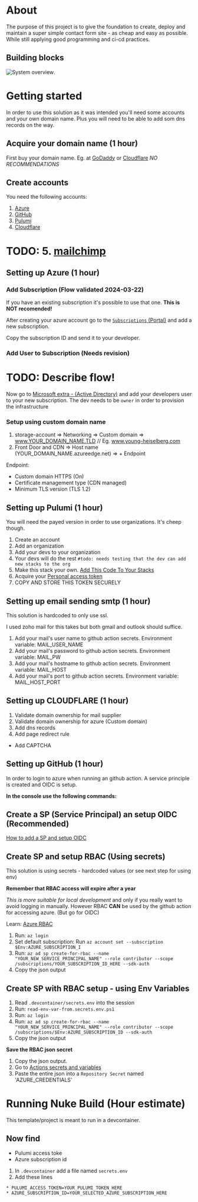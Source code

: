 
# About

The purpose of this project is to give the foundation to create, deploy and maintain a super simple contact form site - as cheap and easy as possible. While still applying good programming and ci-cd practices.

## Building blocks

![System overview](/Documentation/System%20overview.svg "mindmap").

# Getting started

In order to use this solution as it was intended you'll need some accounts and your own domain name. Plus you will need to be able to add som dns records on the way.

## Acquire your domain name (1 hour)

First buy your domain name. Eg. at [GoDaddy](https://dk.godaddy.com/domains) or [Cloudflare](https://dash.cloudflare.com/) *NO RECOMMENDATIONS*

## Create accounts

You need the following accounts:

1. [Azure](https://portal.azure.com/)
2. [GitHub](https://github.com/)
3. [Pulumi](https://pulumi.com)
4. [Cloudflare](https://dash.cloudflare.com/)
# TODO: 5. [mailchimp](https://mailchimp.com/)

## Setting up Azure (1 hour)

### Add Subscription (Flow validated 2024-03-22)

If you have an existing subscription it's possible to use that one. **This is NOT recomended!**

After creating your azure account go to the [`Subscriptions` (Portal)](https://portal.azure.com/#view/Microsoft_Azure_Billing/SubscriptionsBladeV2) and add a new subscription.

Copy the subscription ID and send it to your developer.

### Add User to Subscription (Needs revision)

# TODO: Describe flow!

Now go to [Microsoft extra - (Active Directory)](https://entra.microsoft.com) and add your developers user to your new subscription. The dev needs to be `owner` in order to provision the infrastructure

### Setup using custom domain name

1. storage-account => Networking => Custom domain => www.YOUR_DOMAIN_NAME.TLD // Eg. www.young-heiselberg.com
2. Front Door and CDN => Host name (YOUR_DOMAIN_NAME.azureedge.net) => + Endpoint

Endpoint:

* Custom domain HTTPS (On)
* Certificate management type (CDN managed)
* Minimum TLS version (TLS 1.2)

## Setting up Pulumi (1 hour)

You will need the payed version in order to use organizations. It's cheep though.

1. Create an account
2. Add an organization
3. Add your devs to your organization
4. Your devs will do the rest `#todo: needs testing that the dev can add new stacks to the org`
5. Make this stack your own. [Add This Code To Your Stacks](/IaC/_doc_Add-This-Code-To-Your-Stack.md)
6. Acquire your [Personal access token](https://app.pulumi.com/sukkergris/settings/tokens)
7. COPY AND STORE THIS TOKEN SECURELY

## Setting up email sending smtp (1 hour)

This solution is hardcoded to only use ssl.

I used zoho mail for this takes but both gmail and outlook should suffice.

1. Add your mail's user name to github action secrets. Environment variable: MAIL_USER_NAME
2. Add your mail's password to github action secrets. Environment variable: MAIL_PW
3. Add your mail's hostname to github action secrets. Environment variable: MAIL_HOST
4. Add your mail's port to github action secrets. Environment variable: MAIL_HOST_PORT

## Setting up CLOUDFLARE (1 hour)

 1. Validate domain ownership for mail supplier
 2. Validate domain ownership for azure (Custom domain)
 3. Add dns records
 4. Add page redirect rule

* Add CAPTCHA

## Setting up GitHub (1 hour)

In order to login to azure when running an github action. A service principle is created and OIDC is setup.

**In the console use the following commands:**

## Create a SP (Service Principal) an setup OIDC (Recommended)

[How to add a SP and setup OIDC](/Documentation/_doc_Azure_OIDC_GitHub_Actions.md)

## Create SP and setup RBAC (Using secrets)

This solution is using secrets - hardcoded values (or see next step for using env)

__Remember that RBAC access will expire after a year__

_This is more suitable for local development_ and only if you really want to avoid logging in manually.
However RBAC __CAN__ be used by the github action for accessing azure. (But go for OIDC)

Learn: [Azure RBAC](https://www.youtube.com/watch?v=1OBi93apLdo)

1. Run: `az login`
2. Set default subscription: Run `az account set --subscription $Env:AZURE_SUBSCRIPTION_I`
3. Run: `az ad sp create-for-rbac --name "YOUR_NEW_SERVICE_PRINCIPAL_NAME" --role contributor --scope /subscriptions/YOUR_SUBSCRIPTION_ID_HERE --sdk-auth`
4. Copy the json output

## Create SP with RBAC setup - using Env Variables

1. Read `.devcontainer/secrets.env` into the session
2. Run: `read-env-var-from.secrets.env.ps1`
3. Run: `az login`
4. Run: `az ad sp create-for-rbac --name "YOUR_NEW_SERVICE_PRINCIPAL_NAME" --role contributor --scope /subscriptions/$Env:AZURE_SUBSCRIPTION_ID --sdk-auth`
5. Copy the json output

**Save the RBAC json secret**

1. Copy the json output.
2. Go to [Actions secrets and variables](https://github.com/sukkergris/job-application/settings/secrets/actions)
3. Paste the entire json into a `Repository Secret` named 'AZURE_CREDENTIALS'

# Running Nuke Build (Hour estimate)

This template/project is meant to run in a devcontainer.

## Now find

* Pulumi access toke
* Azure subscription id

1. In `.devcontainer` add a file named `secrets.env`
2. Add these lines
```secrets.env
* PULUMI_ACCESS_TOKEN=YOUR_PULUMI_TOKEN_HERE
* AZURE_SUBSCRIPTION_ID=YOUR_SELECTED_AZURE_SUBSCRIPTION_HERE
```
